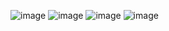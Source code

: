 ![image](https://github.com/Rohandutta1/Youtube_clone/assets/136701369/bfc1a036-6c45-40b7-98c4-71b20ee922d1)
![image](https://github.com/Rohandutta1/Youtube_clone/assets/136701369/80e2c000-05d9-4245-8d9c-2e518287a96e)
![image](https://github.com/Rohandutta1/Youtube_clone/assets/136701369/9f5b1572-8451-40c6-ba83-bb50b6d3ce5a)
![image](https://github.com/Rohandutta1/Youtube_clone/assets/136701369/ce80548f-7c5f-42c3-a222-562a2fee2c19)

